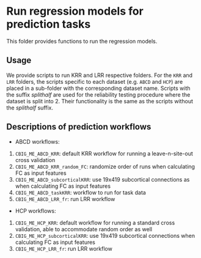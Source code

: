 # Run regression models for prediction tasks
This folder provides functions to run the regression models. 

## Usage
We provide scripts to run KRR and LRR respective folders. For the `KRR` and `LRR` folders,
the scripts specific to each dataset (e.g. `ABCD` and `HCP`) are placed in a sub-folder with the 
corresponding dataset name. Scripts with the suffix _splithalf_ are used for the reliability testing
procedure where the dataset is split into 2. Their functionality is the same as the scripts without
the _splithalf_ suffix.

## Descriptions of prediction workflows
* ABCD workflows:
1. `CBIG_ME_ABCD_KRR`: default KRR workflow for running a leave-n-site-out cross validation
2. `CBIG_ME_ABCD_KRR_random_FC`: randomize order of runs when calculating FC as input features
3. `CBIG_ME_ABCD_subcorticalKRR`: use 19x419 subcortical connections as when calculating FC as input features
4. `CBIG_ME_ABCD_taskKRR`: workflow to run for task data
5. `CBIG_ME_ABCD_LRR_fr`: run LRR workflow

* HCP workflows:
1. `CBIG_ME_HCP_KRR`: default workflow for running a standard cross validation, able to accommodate random order as well
2. `CBIG_ME_HCP_subcorticalKRR`: use 19x419 subcortical connections when calculating FC as input features
3. `CBIG_ME_HCP_LRR_fr`: run LRR workflow